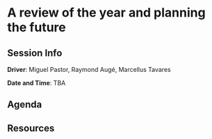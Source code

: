 # A review of the year and planning the future

## Session Info

**Driver**: Miguel Pastor, Raymond Augé, Marcellus Tavares

**Date and Time**: TBA

## Agenda

## Resources